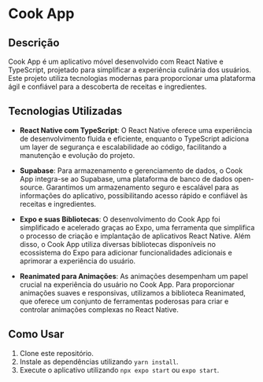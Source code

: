 # Cook App

## Descrição

Cook App é um aplicativo móvel desenvolvido com React Native e TypeScript, projetado para simplificar a experiência culinária dos usuários. Este projeto utiliza tecnologias modernas para proporcionar uma plataforma ágil e confiável para a descoberta de receitas e ingredientes.

## Tecnologias Utilizadas

- **React Native com TypeScript**: O React Native oferece uma experiência de desenvolvimento fluida e eficiente, enquanto o TypeScript adiciona um layer de segurança e escalabilidade ao código, facilitando a manutenção e evolução do projeto.

- **Supabase**: Para armazenamento e gerenciamento de dados, o Cook App integra-se ao Supabase, uma plataforma de banco de dados open-source. Garantimos um armazenamento seguro e escalável para as informações do aplicativo, possibilitando acesso rápido e confiável às receitas e ingredientes.

- **Expo e suas Bibliotecas**: O desenvolvimento do Cook App foi simplificado e acelerado graças ao Expo, uma ferramenta que simplifica o processo de criação e implantação de aplicativos React Native. Além disso, o Cook App utiliza diversas bibliotecas disponíveis no ecossistema do Expo para adicionar funcionalidades adicionais e aprimorar a experiência do usuário.

- **Reanimated para Animações**: As animações desempenham um papel crucial na experiência do usuário no Cook App. Para proporcionar animações suaves e responsivas, utilizamos a biblioteca Reanimated, que oferece um conjunto de ferramentas poderosas para criar e controlar animações complexas no React Native.

## Como Usar

1. Clone este repositório.
2. Instale as dependências utilizando `yarn install`.
3. Execute o aplicativo utilizando `npx expo start` ou `expo start`.
